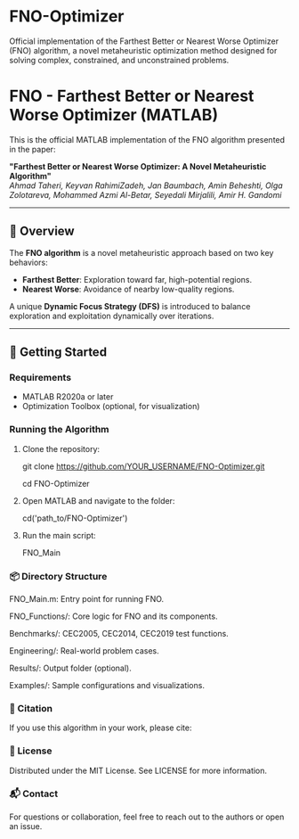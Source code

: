 # FNO-Optimizer
Official implementation of the Farthest Better or Nearest Worse Optimizer (FNO) algorithm, a novel metaheuristic optimization method designed for solving complex, constrained, and unconstrained problems.

# FNO - Farthest Better or Nearest Worse Optimizer (MATLAB)

This is the official MATLAB implementation of the FNO algorithm presented in the paper:

**"Farthest Better or Nearest Worse Optimizer: A Novel Metaheuristic Algorithm"**  
_Ahmad Taheri, Keyvan RahimiZadeh, Jan Baumbach, Amin Beheshti, Olga Zolotareva, Mohammed Azmi Al-Betar, Seyedali Mirjalili, Amir H. Gandomi_

---

## 🧠 Overview

The **FNO algorithm** is a novel metaheuristic approach based on two key behaviors:

- **Farthest Better**: Exploration toward far, high-potential regions.
- **Nearest Worse**: Avoidance of nearby low-quality regions.

A unique **Dynamic Focus Strategy (DFS)** is introduced to balance exploration and exploitation dynamically over iterations.

---

## 🚀 Getting Started

### Requirements

- MATLAB R2020a or later
- Optimization Toolbox (optional, for visualization)

### Running the Algorithm

1. Clone the repository:
   
   git clone https://github.com/YOUR_USERNAME/FNO-Optimizer.git

   cd FNO-Optimizer

3. Open MATLAB and navigate to the folder:

    cd('path_to/FNO-Optimizer')

4. Run the main script:

    FNO_Main

### 📦 Directory Structure
FNO_Main.m: Entry point for running FNO.

FNO_Functions/: Core logic for FNO and its components.

Benchmarks/: CEC2005, CEC2014, CEC2019 test functions.

Engineering/: Real-world problem cases.

Results/: Output folder (optional).

Examples/: Sample configurations and visualizations.

### 📑 Citation
If you use this algorithm in your work, please cite:

### 📄 License
Distributed under the MIT License. See LICENSE for more information.

### 📬 Contact
For questions or collaboration, feel free to reach out to the authors or open an issue.

